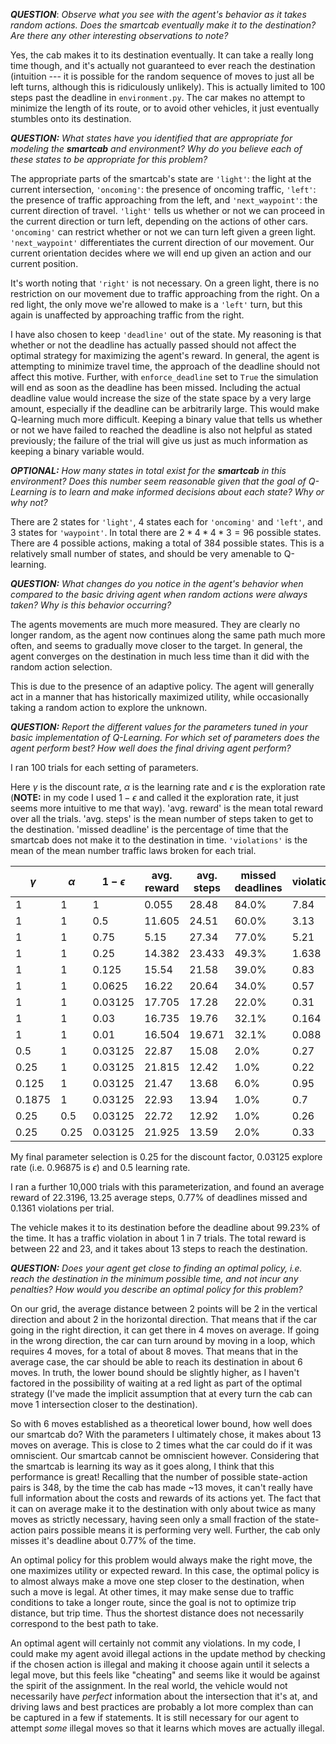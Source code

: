 ***QUESTION***: _Observe what you see with the agent's behavior as it takes
random
actions. Does the smartcab eventually make it to the destination? Are there any
other interesting observations to note?_

Yes, the cab makes it to its destination eventually. It can take a really long
time though, and it's actually not guaranteed to ever reach the destination
(intuition --- it is possible for the random sequence of moves to just all be
left
turns, although this is ridiculously unlikely). This is actually limited to
100 steps past the deadline in `environment.py`. The car makes no attempt to
minimize the length of its route, or to avoid other vehicles, it just eventually
stumbles onto its destination.

***QUESTION:*** _What states have you identified that are appropriate for
modeling the **smartcab** and environment? Why do you believe each of these
states to be appropriate for this problem?_

The appropriate parts of the smartcab's state are ``'light'``: the light at the
current intersection, ``'oncoming'``: the presence of oncoming traffic,
``'left'``: the presence of traffic approaching from the left, and
``'next_waypoint'``: the current direction of travel. ``'light'`` tells us
whether or not we can proceed in the current direction or turn left, depending
on the actions of other cars. `'oncoming'` can restrict whether or not we can
turn left given a green light. ``'next_waypoint'`` differentiates the current
direction of our movement. Our current orientation decides where we will end up
given an action and our current position.

It's worth noting that ``'right'`` is not necessary. On a green light, there is no
restriction on our movement due to traffic approaching from the right. On a red
light, the only move we're allowed to make is a ``'left'`` turn, but this again
is
unaffected by approaching traffic from the right.

I have also chosen to keep `'deadline'` out of the state. My reasoning is
that whether or not the deadline has actually passed should not affect the
optimal strategy for maximizing the agent's reward. In general, the agent is
attempting to minimize travel time, the approach of the deadline should not
affect this motive. Further, with `enforce_deadline` set to `True` the
simulation will end as soon as the deadline has been missed. Including the
actual deadline value would increase the size of the state space by a very large
amount, especially if the deadline can be arbitrarily large. This would make
Q-learning much more difficult. Keeping a binary value that tells us whether or
not we have failed to reached the deadline is also not helpful as stated
previously; the failure of the trial will give us just as much information as
keeping a binary variable would.

***OPTIONAL:*** _How many states in total exist for the **smartcab** in this
environment? Does this number seem reasonable given that the goal of Q-Learning
is to learn and make informed decisions about each state? Why or why not?_

There are 2 states for `'light'`, 4 states each for `'oncoming'` and `'left'`,
and
3 states for `'waypoint'`. In total there are $2*4*4*3=96$ possible states. There
are 4 possible actions, making a total of 384 possible states. This  is a
relatively small number of states, and should be very amenable to Q-learning.

***QUESTION:*** _What changes do you notice in the agent's behavior when
compared to the basic driving agent when random actions were always taken? Why
is this behavior occurring?_

The agents movements are much more measured. They are clearly no longer random,
as the agent now continues along the same path much more often, and seems to
gradually move closer to the target. In general, the agent converges on the
destination in much less time than it did with the random action selection.

This is due to the presence of an adaptive policy. The agent will generally act
in a manner that has historically maximized utility, while occasionally taking a
random action to explore the unknown.

***QUESTION:*** _Report the different values for the parameters tuned in your
basic implementation of Q-Learning. For which set of parameters does the agent
perform best? How well does the final driving agent perform?_

I ran 100 trials for each setting of parameters.

Here $\gamma$ is the discount rate, $\alpha$ is the learning rate and $\epsilon$
is the exploration rate (**NOTE:** in my code I used $1-\epsilon$ and called it
the exploration rate, it just seems more intuitive to me that way). 'avg.
reward' is the mean total reward over all the trials. 'avg. steps' is the
mean number of steps taken to get to the destination. 'missed deadline' is
the percentage of time that the smartcab does not make it to the destination in
time. `'violations'` is the mean of the mean number traffic laws broken for each
trial.

| $\gamma$ | $\alpha$ | $1-\epsilon$ | avg. reward | avg. steps | missed deadlines | violations |
|----------|----------|--------------|-------------|------------|------------------|------------|
|        1 |        1 |            1 |       0.055 |      28.48 | 84.0%            |       7.84 |
|        1 |        1 |          0.5 |      11.605 |      24.51 | 60.0%            |       3.13 |
|        1 |        1 |         0.75 |        5.15 |      27.34 | 77.0%            |       5.21 |
|        1 |        1 |         0.25 |      14.382 |     23.433 | 49.3%            |      1.638 |
|        1 |        1 |        0.125 |       15.54 |      21.58 | 39.0%            |       0.83 |
|        1 |        1 |       0.0625 |       16.22 |      20.64 | 34.0%            |       0.57 |
|        1 |        1 |      0.03125 |      17.705 |      17.28 | 22.0%            |       0.31 |
|        1 |        1 |         0.03 |      16.735 |      19.76 | 32.1%            |      0.164 |
|        1 |        1 |         0.01 |      16.504 |     19.671 | 32.1%            |      0.088 |
|      0.5 |        1 |      0.03125 |       22.87 |      15.08 | 2.0%             |       0.27 |
|     0.25 |        1 |      0.03125 |      21.815 |      12.42 | 1.0%             |       0.22 |
|    0.125 |        1 |      0.03125 |       21.47 |      13.68 | 6.0%             |       0.95 |
|   0.1875 |        1 |      0.03125 |       22.93 |      13.94 | 1.0%             |        0.7 |
|     0.25 |      0.5 |      0.03125 |       22.72 |      12.92 | 1.0%             |       0.26 |
|     0.25 |     0.25 |      0.03125 |      21.925 |      13.59 | 2.0%             |       0.33 |


My final parameter selection is 0.25 for the discount factor, 0.03125
explore rate (i.e. 0.96875 is $\epsilon$) and 0.5 learning rate.

I ran a further 10,000 trials with this parameterization, and found
an average reward of 22.3196, 13.25 average steps, 0.77% of deadlines missed and
0.1361 violations per trial.

The vehicle makes it to its destination before the deadline about 99.23% of the
time. It has a traffic violation in about 1 in 7 trials. The total reward is
between 22 and 23, and it takes about 13 steps to reach the destination.

***QUESTION:*** _Does your agent get close to finding an optimal policy, i.e.
reach the destination in the minimum possible time, and not incur any penalties?
How would you describe an optimal policy for this problem?_

On our grid, the average distance between 2 points will be 2 in the vertical
direction and about 2 in the horizontal direction. That means that if the car
going in the right direction, it can get there in 4 moves on average. If going
in the wrong direction, the car can turn around by moving in a loop, which
requires 4 moves, for a total of about 8 moves. That means that in the average
case, the car should be able to reach its destination in about 6 moves. In
truth,
the lower bound should be slightly higher, as I haven't factored in the
possibility of waiting at a red light as part of the optimal strategy (I've made
the implicit assumption that at every turn the cab can move 1 intersection
closer to the destination).

So with 6 moves established as a theoretical lower bound, how well does our
smartcab do? With the parameters I ultimately chose, it makes about 13 moves
on average. This is close to 2 times what the car could do if it was omniscient.
Our smartcab cannot be omniscient however. Considering that the smartcab is
learning its way as it goes along, I think that this performance is great!
Recalling that the number of possible state-action pairs is 348, by the time the
cab has made ~13 moves, it can't really have full information about the costs
and rewards of its actions yet. The fact that it can on average make it to the
destination with only about twice as many moves as strictly necessary, having
seen only a small fraction of the state-action pairs possible means it is
performing very well. Further, the cab only misses it's deadline about 0.77% of
the time.

An optimal policy for this problem would always make the right move, the one
maximizes utility or expected reward. In this case, the optimal policy is to
almost always make a move one step closer to the destination, when such a move
is
legal. At other times, it may make sense due to traffic conditions to take a
longer route, since the goal is not to optimize trip distance, but trip time.
Thus the shortest distance does not necessarily correspond to the best path to
take.

An optimal agent will certainly not commit any violations. In my code, I could
make my agent avoid illegal actions in the
update method by checking if the chosen action is illegal and making it choose
again until it selects a legal move, but this feels like "cheating" and seems
like it would be against the spirit of the assignment. In the real world, the
vehicle would not necessarily have *perfect* information about the intersection
that it's at, and driving laws and best practices are probably a lot more
complex
than can be captured in a few if statements. It is still necessary for our agent
to attempt *some* illegal moves so that it learns which moves are actually
illegal.
